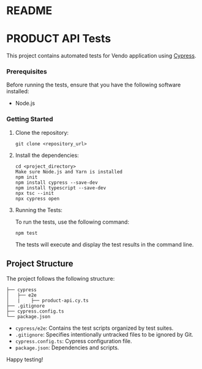 # README #

# PRODUCT  API Tests
This project contains automated tests for Vendo application using [Cypress](https://www.cypress.io/).

### Prerequisites

Before running the tests, ensure that you have the following software installed:

- Node.js

### Getting Started

1. Clone the repository:

   ```
   git clone <repository_url>
   ```

2. Install the dependencies:

   ```
   cd <project_directory> 
   Make sure Node.js and Yarn is installed
   npm init
   npm install cypress --save-dev
   npm install typescript --save-dev
   npx tsc --init
   npx cypress open
   ```

3. Running the Tests:

   To run the tests, use the following command:

   ```
   npm test
   ```


   The tests will execute and display the test results in the command line.

## Project Structure

The project follows the following structure:

```
├── cypress
│   ├── e2e
│   |    ├── product-api.cy.ts
├── .gitignore
├── cypress.config.ts
└── package.json
```

- `cypress/e2e`: Contains the test scripts organized by test suites.
- `.gitignore`: Specifies intentionally untracked files to be ignored by Git.
- `cypress.config.ts`: Cypress configuration file.
- `package.json`: Dependencies and scripts.

Happy testing!